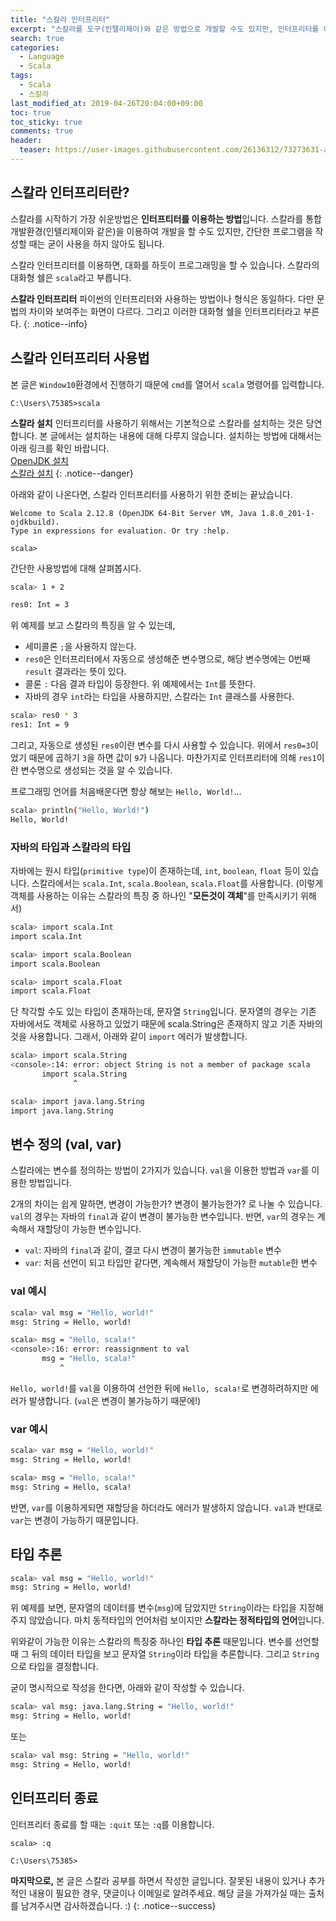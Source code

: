 ```yaml
---
title: "스칼라 인터프리터"
excerpt: "스칼라를 도구(인텔리제이)와 같은 방법으로 개발할 수도 있지만, 인터프리터를 이용하여 대화하듯이 프로그래밍을 할 수도 있습니다. 이런 스칼라 인터프리터 쉘`sell`을 `scala`라고 부릅니다."
search: true
categories:
  - Language
  - Scala
tags:
  - Scala
  - 스칼라
last_modified_at: 2019-04-26T20:04:00+09:00
toc: true
toc_sticky: true
comments: true
header:
  teaser: https://user-images.githubusercontent.com/26136312/73273631-ace3f600-4227-11ea-9277-1216ccc065d3.png
---
```


## 스칼라 인터프리터란?

스칼라를 시작하기 가장 쉬운방법은 **인터프티터를 이용하는 방법**입니다. 스칼라를 통합개발환경(인텔리제이와 같은)을 이용하여 개발을 할 수도 있지만, 간단한 프로그램을 작성할 때는 굳이 사용을 하지 않아도 됩니다.

스칼라 인터프리터를 이용하면, 대화를 하듯이 프로그래밍을 할 수 있습니다. 스칼라의 대화형 쉘은 `scala`라고 부릅니다.

<i class="fas fa-feather-alt"></i> **스칼라 인터프리터** 파이썬의 인터프리터와 사용하는 방법이나 형식은 동일하다. 다만 문법의 차이와 보여주는 화면이 다르다. 그리고 이러한 대화형 쉘을 인터프리터라고 부른다.
{: .notice--info}

## 스칼라 인터프리터 사용법

본 글은 `Window10`환경에서 진행하기 때문에 `cmd`를 열어서 `scala` 명령어를 입력합니다.

```
C:\Users\75385>scala
```

<i class="fas fa-exclamation-circle"></i> **스칼라 설치** 인터프리터를 사용하기 위해서는 기본적으로 스칼라를 설치하는 것은 당연합니다. 본 글에서는 설치하는 내용에 대해 다루지 않습니다. 설치하는 방법에 대해서는 아래 링크를 확인 바랍니다.  
<a href="/programming/190421-install-openjdk/" target="_blank">OpenJDK 설치</a>  
<a href="/programming/190421-install-scala/" target="_blank">스칼라 설치</a>
{: .notice--danger}

아래와 같이 나온다면, 스칼라 인터프리터를 사용하기 위한 준비는 끝났습니다.

```
Welcome to Scala 2.12.8 (OpenJDK 64-Bit Server VM, Java 1.8.0_201-1-ojdkbuild).
Type in expressions for evaluation. Or try :help.

scala>
```

간단한 사용방법에 대해 살펴봅시다.

```bash
scala> 1 + 2
```

```bash
res0: Int = 3
```

위 예제를 보고 스칼라의 특징을 알 수 있는데,

- 세미콜론 `;`을 사용하지 않는다.
- `res0`은 인터프리터에서 자동으로 생성해준 변수명으로, 해당 변수명에는 0번째 `result` 결과라는 뜻이 있다.
- 콜론 `:` 다음 결과 타입이 등장한다. 위 예제에서는 `Int`를 뜻한다.
- 자바의 경우 `int`라는 타입을 사용하지만, 스칼라는 `Int` 클래스를 사용한다.

```bash
scala> res0 * 3
res1: Int = 9
```

그리고, 자동으로 생성된 `res0`이란 변수를 다시 사용할 수 있습니다. 위에서 `res0=3`이었기 때문에 곱하기 `3`을 하면 값이 `9`가 나옵니다. 마찬가지로 인터프리터에 의해 `res1`이란 변수명으로 생성되는 것을 알 수 있습니다.

프로그래밍 언어를 처음배운다면 항상 해보는 `Hello, World!`...

```bash
scala> println("Hello, World!")
Hello, World!
```

### 자바의 타입과 스칼라의 타입

자바에는 원시 타입(`primitive type`)이 존재하는데, `int`, `boolean`, `float` 등이 있습니다. 스칼라에서는 `scala.Int`, `scala.Boolean`, `scala.Float`를 사용합니다. (이렇게 객체를 사용하는 이유는 스칼라의 특징 중 하나인 "**모든것이 객체**"를 만족시키기 위해서)

```bash
scala> import scala.Int
import scala.Int
```

```bash
scala> import scala.Boolean
import scala.Boolean
```

```bash
scala> import scala.Float
import scala.Float
```

단 착각할 수도 있는 타입이 존재하는데, 문자열 `String`입니다. 문자열의 경우는 기존 자바에서도 객체로 사용하고 있었기 때문에 scala.String은 존재하지 않고 기존 자바의 것을 사용합니다. 그래서, 아래와 같이 `import` 에러가 발생합니다.

```bash
scala> import scala.String
<console>:14: error: object String is not a member of package scala
       import scala.String
              ^
```

```bash
scala> import java.lang.String
import java.lang.String
```

## 변수 정의 (val, var)

스칼라에는 변수를 정의하는 방법이 2가지가 있습니다. `val`을 이용한 방법과 `var`를 이용한 방법입니다.

2개의 차이는 쉽게 말하면, 변경이 가능한가? 변경이 불가능한가? 로 나눌 수 있습니다. `val`의 경우는 자바의 `final`과 같이 변경이 불가능한 변수입니다. 반면, `var`의 경우는 계속해서 재할당이 가능한 변수입니다.

- `val`: 자바의 `final`과 같이, 결코 다시 변경이 불가능한 `immutable` 변수
- `var`: 처음 선언이 되고 타입만 같다면, 계속해서 재할당이 가능한 `mutable`한 변수

### val 예시

```bash
scala> val msg = "Hello, world!"
msg: String = Hello, world!
```

```bash
scala> msg = "Hello, scala!"
<console>:16: error: reassignment to val
       msg = "Hello, scala!"
           ^
```

`Hello, world!`를 `val`을 이용하여 선언한 뒤에 `Hello, scala!`로 변경하려하지만 에러가 발생합니다. (`val`은 변경이 불가능하기 때문에!)

### var 예시

```bash
scala> var msg = "Hello, world!"
msg: String = Hello, world!
```

```bash
scala> msg = "Hello, scala!"
msg: String = Hello, scala!
```

반면, `var`를 이용하게되면 재할당을 하더라도 에러가 발생하지 않습니다. `val`과 반대로 `var`는 변경이 가능하기 때문입니다.

## 타입 추론

```bash
scala> val msg = "Hello, world!"
msg: String = Hello, world!
```

위 예제를 보면, 문자열의 데이터를 변수(`msg`)에 담았지만 `String`이라는 타입을 지정해주지 않았습니다. 마치 동적타입의 언어처럼 보이지만 **스칼라는 정적타입의 언어**입니다.

위와같이 가능한 이유는 스칼라의 특징중 하나인 **타입 추론** 때문입니다. 변수를 선언할 때 그 뒤의 데이터 타입을 보고 문자열 `String`이라 타입을 추론합니다. 그리고 `String`으로 타입을 결정합니다.

굳이 명시적으로 작성을 한다면, 아래와 같이 작성할 수 있습니다.

```bash
scala> val msg: java.lang.String = "Hello, world!"
msg: String = Hello, world!
```

또는

```bash
scala> val msg: String = "Hello, world!"
msg: String = Hello, world!
```

## 인터프리터 종료

인터프리터 종료를 할 때는 `:quit` 또는 `:q`를 이용합니다.

```
scala> :q

C:\Users\75385>
```

<i class="far fa-laugh-wink"></i> **마지막으로,** 본 글은 스칼라 공부를 하면서 작성한 글입니다. 잘못된 내용이 있거나 추가적인 내용이 필요한 경우, 댓글이나 이메일로 알려주세요. 해당 글을 가져가실 때는 출처를 남겨주시면 감사하겠습니다. :)
{: .notice--success}
